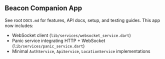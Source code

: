 ## Beacon Companion App

See root `DOCS.md` for features, API docs, setup, and testing guides. This app now includes:
- WebSocket client (`lib/services/websocket_service.dart`)
- Panic service integrating HTTP + WebSocket (`lib/services/panic_service.dart`)
- Minimal `AuthService`, `ApiService`, `LocationService` implementations
